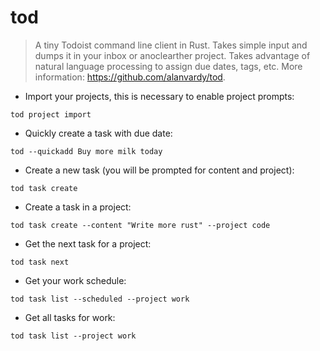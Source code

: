 # tod

> A tiny Todoist command line client in Rust.
> Takes simple input and dumps it in your inbox or anoclearther project. Takes advantage of natural language processing to assign due dates, tags, etc.
> More information: <https://github.com/alanvardy/tod>.

- Import your projects, this is necessary to enable project prompts:

`tod project import`

- Quickly create a task with due date:

`tod --quickadd Buy more milk today`

- Create a new task (you will be prompted for content and project):

`tod task create`

- Create a task in a project:

`tod task create --content "Write more rust" --project code`

- Get the next task for a project:

`tod task next`

- Get your work schedule:

`tod task list --scheduled --project work`

- Get all tasks for work:

`tod task list --project work`
